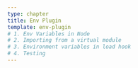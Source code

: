 ```yaml
---
type: chapter
title: Env Plugin
template: env-plugin
# 1. Env Variables in Node
# 2. Importing from a virtual module
# 3. Environment variables in load hook
# 4. Testing
---
```

